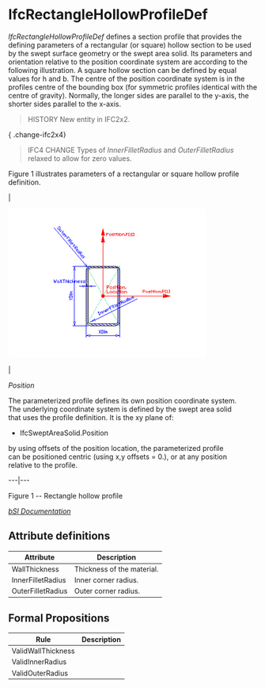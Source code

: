 IfcRectangleHollowProfileDef
============================
_IfcRectangleHollowProfileDef_ defines a section profile that provides the
defining parameters of a rectangular (or square) hollow section to be used by
the swept surface geometry or the swept area solid. Its parameters and
orientation relative to the position coordinate system are according to the
following illustration. A square hollow section can be defined by equal values
for h and b. The centre of the position coordinate system is in the profiles
centre of the bounding box (for symmetric profiles identical with the centre
of gravity). Normally, the longer sides are parallel to the y-axis, the
shorter sides parallel to the x-axis.  
  
> HISTORY  New entity in IFC2x2.  
  
{ .change-ifc2x4}  
> IFC4 CHANGE  Types of _InnerFilletRadius_ and _OuterFilletRadius_ relaxed to
> allow for zero values.  
  
Figure 1 illustrates parameters of a rectangular or square hollow profile
definition.  
  
  
  
  
  
|  
  
![hollow rectange shape profile](../figures/ifcrectanglehollowprofiledef.gif)  
  
  
|  
  

_Position_  
  
The parameterized profile defines its own position coordinate system.  
The underlying coordinate system is defined by the swept area solid  
that uses the profile definition. It is the xy plane of:

  

  

  * IfcSweptAreaSolid.Position
  

  

by using offsets of the position location, the parameterized profile  
can be positioned centric (using x,y offsets = 0.), or at any position  
relative to the profile.

  
  
  
  
---|---  
  
  
  
  
  

Figure 1 -- Rectangle hollow profile  
  
  
  
[ _bSI
Documentation_](https://standards.buildingsmart.org/IFC/DEV/IFC4_2/FINAL/HTML/schema/ifcprofileresource/lexical/ifcrectanglehollowprofiledef.htm)


Attribute definitions
---------------------
| Attribute         | Description                |
|-------------------|----------------------------|
| WallThickness     | Thickness of the material. |
| InnerFilletRadius | Inner corner radius.       |
| OuterFilletRadius | Outer corner radius.       |

Formal Propositions
-------------------
| Rule               | Description   |
|--------------------|---------------|
| ValidWallThickness |               |
| ValidInnerRadius   |               |
| ValidOuterRadius   |               |

